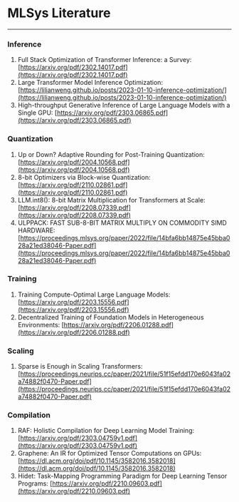 # MLSys Literature

---

### Inference
1. Full Stack Optimization of Transformer Inference: a Survey: [https://arxiv.org/pdf/2302.14017.pdf](https://arxiv.org/pdf/2302.14017.pdf)
2. Large Transformer Model Inference Optimization: [https://lilianweng.github.io/posts/2023-01-10-inference-optimization/](https://lilianweng.github.io/posts/2023-01-10-inference-optimization/)
3. High-throughput Generative Inference of Large Language Models with a Single GPU: [https://arxiv.org/pdf/2303.06865.pdf](https://arxiv.org/pdf/2303.06865.pdf)

### Quantization
1. Up or Down? Adaptive Rounding for Post-Training Quantization: [https://arxiv.org/pdf/2004.10568.pdf](https://arxiv.org/pdf/2004.10568.pdf)
2. 8-bit Optimizers via Block-wise Quantization: [https://arxiv.org/pdf/2110.02861.pdf](https://arxiv.org/pdf/2110.02861.pdf)
3. LLM.int8(): 8-bit Matrix Multiplication for Transformers at Scale: [https://arxiv.org/pdf/2208.07339.pdf](https://arxiv.org/pdf/2208.07339.pdf)
4. ULPPACK: FAST SUB-8-BIT MATRIX MULTIPLY ON COMMODITY SIMD HARDWARE: [https://proceedings.mlsys.org/paper/2022/file/14bfa6bb14875e45bba028a21ed38046-Paper.pdf](https://proceedings.mlsys.org/paper/2022/file/14bfa6bb14875e45bba028a21ed38046-Paper.pdf)

### Training
1. Training Compute-Optimal Large Language Models: [https://arxiv.org/pdf/2203.15556.pdf](https://arxiv.org/pdf/2203.15556.pdf)
2. Decentralized Training of Foundation Models in Heterogeneous Environments: [https://arxiv.org/pdf/2206.01288.pdf](https://arxiv.org/pdf/2206.01288.pdf)

### Scaling
1. Sparse is Enough in Scaling Transformers: [https://proceedings.neurips.cc/paper/2021/file/51f15efdd170e6043fa02a74882f0470-Paper.pdf](https://proceedings.neurips.cc/paper/2021/file/51f15efdd170e6043fa02a74882f0470-Paper.pdf)

### Compilation
1. RAF: Holistic Compilation for Deep Learning Model Training: [https://arxiv.org/pdf/2303.04759v1.pdf](https://arxiv.org/pdf/2303.04759v1.pdf)
2. Graphene: An IR for Optimized Tensor Computations on GPUs: [https://dl.acm.org/doi/pdf/10.1145/3582016.3582018](https://dl.acm.org/doi/pdf/10.1145/3582016.3582018)
3. Hidet: Task-Mapping Programming Paradigm for Deep Learning Tensor Programs: [https://arxiv.org/pdf/2210.09603.pdf](https://arxiv.org/pdf/2210.09603.pdf)

